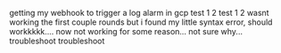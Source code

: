 getting my webhook to trigger a log alarm in gcp test 1 2 test 1 2
wasnt working the first couple rounds but i found my little syntax error, should workkkkk.... now
not working for some reason... not sure why... troubleshoot troubleshoot
